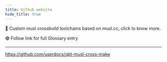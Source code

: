 ```yaml
---
title: Github website
hide_title: true
---
```


🔵 Custom musl crossbuild toolchains based on musl.cc, click to know more.

🟢 Follow link for full Glossary entry

---

https://github.com/userdocs/qbt-musl-cross-make
